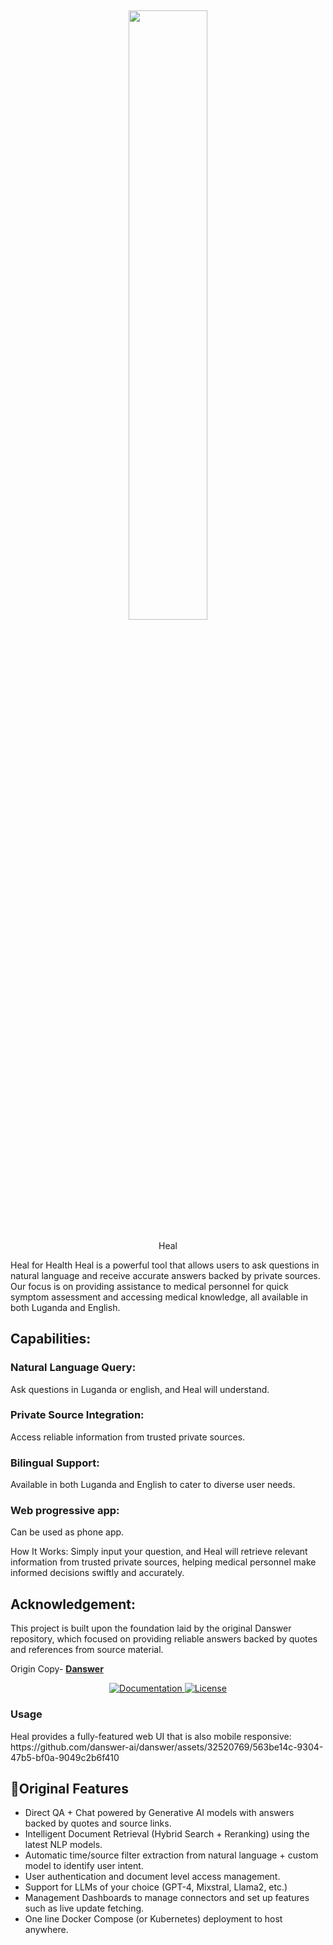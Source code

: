 <h2 align="center">
<a href="https://www.danswer.ai/"> <img width="50%" src="https://github.com/danswer-owners/danswer/blob/1fabd9372d66cd54238847197c33f091a724803b/DanswerWithName.png?raw=true)" /></a>
</h2>

<p align="center">
<p align="center">Heal </p>
</p>

Heal for Health
Heal is a powerful tool that allows users to ask questions in natural language and receive accurate answers backed by private sources. Our focus is on providing assistance to medical personnel for quick symptom assessment and accessing medical knowledge, all available in both Luganda and English.

<h2>Capabilities:</h2>

<h3>Natural Language Query:</h3>
Ask questions in Luganda or english, and Heal will understand.

<h3>Private Source Integration:</h3> Access reliable information from trusted private sources.

<h3>Bilingual Support:</h3> Available in both Luganda and English to cater to diverse user needs.

<h3>Web progressive app:</h3> Can be used as phone app.

How It Works:
Simply input your question, and Heal will retrieve relevant information from trusted private sources, helping medical personnel make informed decisions swiftly and accurately.

<h2>Acknowledgement:</h2> This project is built upon the foundation laid by the original Danswer repository, which focused on providing reliable answers backed by quotes and references from source material.

Origin Copy-
<strong>[Danswer](https://www.danswer.ai/)</strong>

<p align="center">
<p align="center">
<a href="https://docs.danswer.dev/" target="_blank">
    <img src="https://img.shields.io/badge/docs-view-blue" alt="Documentation">
</a>
<a href="https://github.com/danswer-ai/danswer/blob/main/README.md" target="_blank">
    <img src="https://img.shields.io/static/v1?label=license&message=MIT&color=blue" alt="License">
</a>
</p>

<h3>Usage</h3>
Heal provides a fully-featured web UI that is also mobile responsive:
https://github.com/danswer-ai/danswer/assets/32520769/563be14c-9304-47b5-bf0a-9049c2b6f410

## 💃Original Features

- Direct QA + Chat powered by Generative AI models with answers backed by quotes and source links.
- Intelligent Document Retrieval (Hybrid Search + Reranking) using the latest NLP models.
- Automatic time/source filter extraction from natural language + custom model to identify user intent.
- User authentication and document level access management.
- Support for LLMs of your choice (GPT-4, Mixstral, Llama2, etc.)
- Management Dashboards to manage connectors and set up features such as live update fetching.
- One line Docker Compose (or Kubernetes) deployment to host anywhere.
